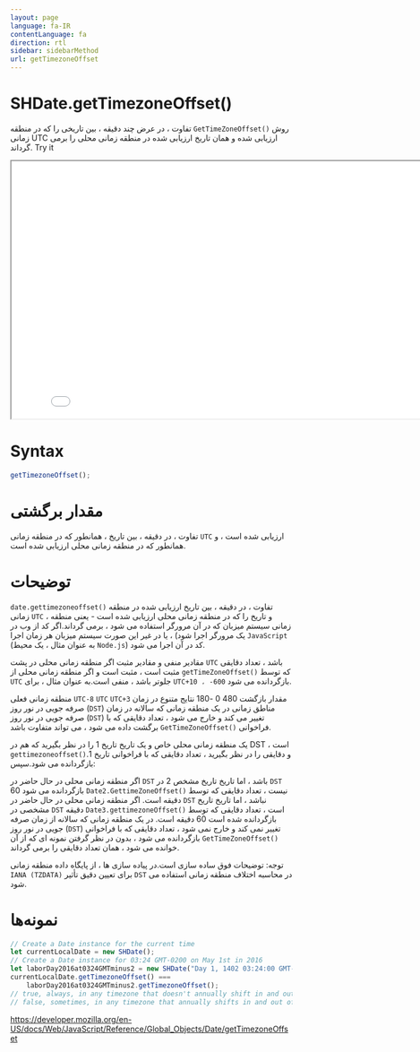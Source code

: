 ```yaml
---
layout: page
language: fa-IR
contentLanguage: fa
direction: rtl
sidebar: sidebarMethod
url: getTimezoneOffset
---
```


# SHDate.getTimezoneOffset()

روش <code dir="ltr">GetTimeZoneOffset()</code> تفاوت ، در عرض چند دقیقه ، بین تاریخی را که در منطقه زمانی UTC ارزیابی شده و همان تاریخ ارزیابی شده در منطقه زمانی محلی را برمی گرداند.
Try it

<iframe style="width: 830px; height: 460px;" src="/SHDateTime-js/examples/live.html?function=getTimezoneOffset" title="MDN Web Docs Interactive Example" loading="lazy"></iframe>
<br/>

# Syntax

```js
getTimezoneOffset();
```

# مقدار برگشتی

تفاوت ، در دقیقه ، بین تاریخ ، همانطور که در منطقه زمانی `UTC` ارزیابی شده است ، و همانطور که در منطقه زمانی محلی ارزیابی شده است.

# توضیحات

<code dir="ltr">date.gettimezoneoffset()</code> تفاوت ، در دقیقه ، بین تاریخ ارزیابی شده در منطقه زمانی `UTC` ، و تاریخ را که در منطقه زمانی محلی ارزیابی شده است - یعنی منطقه زمانی سیستم میزبان که در آن مرورگر استفاده می شود ، برمی گرداند.اگر کد از وب در یک مرورگر اجرا شود) ، یا در غیر این صورت سیستم میزبان هر زمان اجرا `JavaScript` (به عنوان مثال ، یک محیط `Node.js`) کد در آن اجرا می شود.

مقادیر منفی و مقادیر مثبت
اگر منطقه زمانی محلی در پشت `UTC` باشد ، تعداد دقایقی که توسط <code dir="ltr">getTimeZoneOffset()</code> مثبت است ، مثبت است و اگر منطقه زمانی محلی از `UTC` جلوتر باشد ، منفی است.به عنوان مثال ، برای `UTC+10 ، -600` بازگردانده می شود.

منطقه زمانی فعلی `UTC-8` `UTC` `UTC+3`
مقدار بازگشت 480 0 -180
نتایج متنوع در زمان صرفه جویی در نور روز (`DST`) مناطق زمانی
در یک منطقه زمانی که سالانه در زمان صرفه جویی در نور روز (`DST`) تغییر می کند و خارج می شود ، تعداد دقایقی که با فراخوانی <code dir="ltr">GetTimeZoneOffset()</code> برگشت داده می شود ، می تواند متفاوت باشد.

یک منطقه زمانی محلی خاص و یک تاریخ تاریخ 1 را در نظر بگیرید که هم در DST است ، و دقایقی را در نظر بگیرید ، تعداد دقایقی که با فراخوانی تاریخ 1.<code dir="ltr">gettimezoneoffset()</code> بازگردانده می شود.سپس:

اگر منطقه زمانی محلی در حال حاضر در `DST` باشد ، اما تاریخ تاریخ مشخص 2 در `DST` نیست ، تعداد دقایقی که توسط <code dir="ltr">Date2.GettimeZoneOffset()</code> بازگردانده می شود 60 دقیقه است.
اگر منطقه زمانی محلی در حال حاضر در `DST` نباشد ، اما تاریخ تاریخ مشخصی در `DST` است ، تعداد دقایقی که توسط <code dir="ltr">Date3.gettimezoneOffset()</code> دقیقه بازگردانده شده است 60 دقیقه است.
در یک منطقه زمانی که سالانه از زمان صرفه جویی در نور روز (`DST`) تغییر نمی کند و خارج نمی شود ، تعداد دقایقی که با فراخوانی <code dir="ltr">GetTimeZoneOffset()</code> بازگردانده می شود ، بدون در نظر گرفتن نمونه ای که از آن خوانده می شود ، همان تعداد دقایقی را برمی گرداند.

توجه: توضیحات فوق ساده سازی است.در پیاده سازی ها ، از پایگاه داده منطقه زمانی `IANA (TZDATA)` برای تعیین دقیق تأثیر `DST` در محاسبه اختلاف منطقه زمانی استفاده می شود.

# نمونه‌ها

```js
// Create a Date instance for the current time
let currentLocalDate = new SHDate();
// Create a Date instance for 03:24 GMT-0200 on May 1st in 2016
let laborDay2016at0324GMTminus2 = new SHDate("Day 1, 1402 03:24:00 GMT-0200");
currentLocalDate.getTimezoneOffset() ===
	laborDay2016at0324GMTminus2.getTimezoneOffset();
// true, always, in any timezone that doesn't annually shift in and out of DST
// false, sometimes, in any timezone that annually shifts in and out of DST
```

https://developer.mozilla.org/en-US/docs/Web/JavaScript/Reference/Global_Objects/Date/getTimezoneOffset
